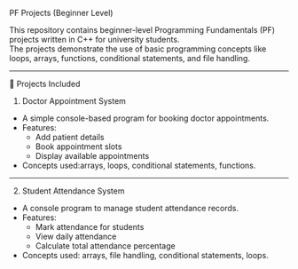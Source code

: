  PF Projects (Beginner Level)

This repository contains beginner-level Programming Fundamentals (PF) projects written in C++ for university students.  
The projects demonstrate the use of basic programming concepts like loops, arrays, functions, conditional statements, and file handling.  

---

🚀 Projects Included
 1. Doctor Appointment System
- A simple console-based program for booking doctor appointments.  
- Features:
  - Add patient details  
  - Book appointment slots  
  - Display available appointments  
- Concepts used:arrays, loops, conditional statements, functions.

---

 2. Student Attendance System
- A console program to manage student attendance records.  
- Features:
  - Mark attendance for students  
  - View daily attendance  
  - Calculate total attendance percentage  
- Concepts used: arrays, file handling, conditional statements, loops.

